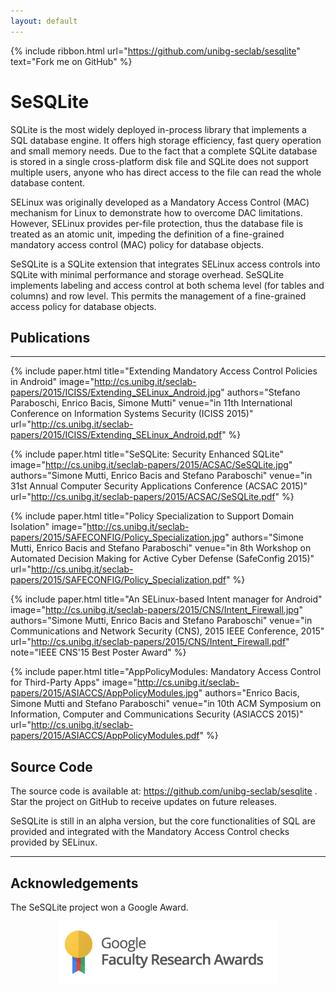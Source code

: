 ```yaml
---
layout: default
---
```


{% include ribbon.html url="https://github.com/unibg-seclab/sesqlite" text="Fork me on GitHub" %}

# SeSQLite

SQLite is the most widely deployed in-process library that implements a SQL database engine. It offers high storage efficiency, fast query operation and small memory needs. Due to the fact that a complete SQLite database is stored in a single cross-platform disk file and SQLite does not support multiple users, anyone who has direct access to the file can read the whole database content.

SELinux was originally developed as a Mandatory Access Control (MAC) mechanism for Linux to demonstrate how to overcome DAC limitations. However, SELinux provides per-file protection, thus the database file is treated as an atomic unit, impeding the definition of a fine-grained mandatory access control (MAC) policy for database objects.

SeSQLite is a SQLite extension that integrates SELinux access controls into SQLite with minimal performance and storage overhead. SeSQLite implements labeling and access control at both schema level (for tables and columns) and row level. This permits the management of a fine-grained access policy for database objects.


## Publications
---------------

{% include paper.html title="Extending Mandatory Access Control Policies in Android" image="http://cs.unibg.it/seclab-papers/2015/ICISS/Extending_SELinux_Android.jpg" authors="Stefano Paraboschi, Enrico Bacis, Simone Mutti" venue="in 11th International Conference on Information Systems Security (ICISS 2015)" url="http://cs.unibg.it/seclab-papers/2015/ICISS/Extending_SELinux_Android.pdf" %}

{% include paper.html title="SeSQLite: Security Enhanced SQLite" image="http://cs.unibg.it/seclab-papers/2015/ACSAC/SeSQLite.jpg" authors="Simone Mutti, Enrico Bacis and Stefano Paraboschi" venue="in 31st Annual Computer Security Applications Conference (ACSAC 2015)" url="http://cs.unibg.it/seclab-papers/2015/ACSAC/SeSQLite.pdf" %}

{% include paper.html title="Policy Specialization to Support Domain Isolation" image="http://cs.unibg.it/seclab-papers/2015/SAFECONFIG/Policy_Specialization.jpg" authors="Simone Mutti, Enrico Bacis and Stefano Paraboschi" venue="in 8th Workshop on Automated Decision Making for Active Cyber Defense (SafeConfig 2015)" url="http://cs.unibg.it/seclab-papers/2015/SAFECONFIG/Policy_Specialization.pdf" %}

{% include paper.html title="An SELinux-based Intent manager for Android" image="http://cs.unibg.it/seclab-papers/2015/CNS/Intent_Firewall.jpg" authors="Simone Mutti, Enrico Bacis and Stefano Paraboschi" venue="in Communications and Network Security (CNS), 2015 IEEE Conference, 2015" url="http://cs.unibg.it/seclab-papers/2015/CNS/Intent_Firewall.pdf" note="IEEE CNS'15 Best Poster Award" %}

{% include paper.html title="AppPolicyModules: Mandatory Access Control for Third-Party Apps" image="http://cs.unibg.it/seclab-papers/2015/ASIACCS/AppPolicyModules.jpg" authors="Enrico Bacis, Simone Mutti and Stefano Paraboschi" venue="in 10th ACM Symposium on Information, Computer and Communications Security (ASIACCS 2015)" url="http://cs.unibg.it/seclab-papers/2015/ASIACCS/AppPolicyModules.pdf" %}

## Source Code

The source code is available at: <https://github.com/unibg-seclab/sesqlite> . Star the project on GitHub to receive updates on future releases.

SeSQLite is still in an alpha version, but the core functionalities of SQL are provided and integrated with the Mandatory Access Control checks provided by SELinux.

------

## Acknowledgements

The SeSQLite project won a Google Award.

<center>
  <img style="margin: 0 auto;" src="/assets/images/faculty_award.png" />
</center>
